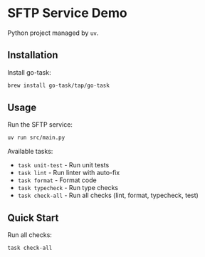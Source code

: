 # SFTP Service Demo

Python project managed by `uv`.

## Installation

Install go-task:
```bash
brew install go-task/tap/go-task
```

## Usage

Run the SFTP service:
```bash
uv run src/main.py
```

Available tasks:
- `task unit-test` - Run unit tests
- `task lint` - Run linter with auto-fix
- `task format` - Format code
- `task typecheck` - Run type checks
- `task check-all` - Run all checks (lint, format, typecheck, test)

## Quick Start

Run all checks:
```bash
task check-all
```
